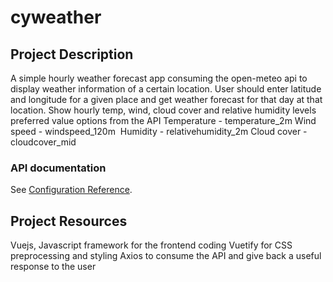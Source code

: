 # cyweather

## Project Description
A simple hourly weather forecast app consuming the open-meteo api to display weather information of a certain location.
User should enter latitude and longitude for a given place and get weather forecast for that day at that location. 
Show hourly temp, wind, cloud cover and relative humidity levels 
preferred value options from the API 
Temperature - temperature_2m
Wind speed - windspeed_120m
 Humidity - relativehumidity_2m
Cloud cover - cloudcover_mid

### API documentation
See [Configuration Reference](https://open-meteo.com/en/docs#api-documentation).

## Project Resources
Vuejs, Javascript framework for the frontend coding
Vuetify for CSS preprocessing and styling 
Axios to consume the API and give back a useful response to the user
